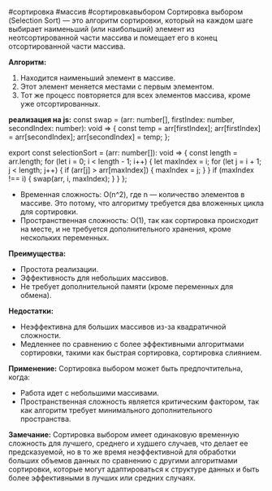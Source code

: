 #cортировка
#массив #сортировкавыбором
Сортировка выбором (Selection Sort) — это алгоритм сортировки, который на каждом шаге выбирает наименьший (или наибольший) элемент из неотсортированной части массива и помещает его в конец отсортированной части массива.

**Алгоритм:**

1. Находится наименьший элемент в массиве.
2. Этот элемент меняется местами с первым элементом.
3. Тот же процесс повторяется для всех элементов массива, кроме уже отсортированных.

**реализация на js:**
const swap = (arr: number[], firstIndex: number, secondIndex: number): void => {
  const temp = arr[firstIndex];
  arr[firstIndex] = arr[secondIndex];
  arr[secondIndex] = temp;
};

export const selectionSort = (arr: number[]): void => {
  const length = arr.length;
  for (let i = 0; i < length - 1; i++) {
    let maxIndex = i;
    for (let j = i + 1; j < length; j++) {
      if (arr[j] > arr[maxIndex]) {
        maxIndex = j;
      }
    }
    if (maxIndex !== i) {
      swap(arr, i, maxIndex);
    }
  }
};


- Временная сложность: O(n^2), где n — количество элементов в массиве. Это потому, что алгоритму требуется два вложенных цикла для сортировки.
- Пространственная сложность: O(1), так как сортировка происходит на месте, и не требуется дополнительного хранения, кроме нескольких переменных.

**Преимущества:**

- Простота реализации.
- Эффективность для небольших массивов.
- Не требует дополнительной памяти (кроме переменных для обмена).

**Недостатки:**

- Неэффективна для больших массивов из-за квадратичной сложности.
- Медленнее по сравнению с более эффективными алгоритмами сортировки, такими как быстрая сортировка, сортировка слиянием.

**Применение:** Сортировка выбором может быть предпочтительна, когда:

- Работа идет с небольшими массивами.
- Пространственная сложность является критическим фактором, так как алгоритм требует минимального дополнительного пространства.

**Замечание:** Сортировка выбором имеет одинаковую временную сложность для лучшего, среднего и худшего случаев, что делает ее предсказуемой, но в то же время неэффективной для обработки больших объемов данных по сравнению с другими алгоритмами сортировки, которые могут адаптироваться к структуре данных и быть более эффективными в лучших или средних случаях.